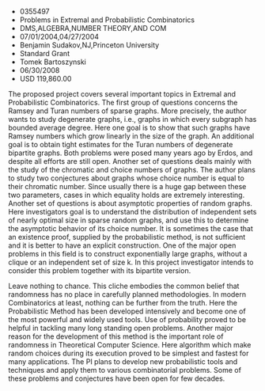 
* 0355497
* Problems in Extremal and Probabilistic Combinatorics
* DMS,ALGEBRA,NUMBER THEORY,AND COM
* 07/01/2004,04/27/2004
* Benjamin Sudakov,NJ,Princeton University
* Standard Grant
* Tomek Bartoszynski
* 06/30/2008
* USD 119,860.00

The proposed project covers several important topics in Extremal and
Probabilistic Combinatorics. The first group of questions concerns the Ramsey
and Turan numbers of sparse graphs. More precisely, the author wants to study
degenerate graphs, i.e., graphs in which every subgraph has bounded average
degree. Here one goal is to show that such graphs have Ramsey numbers which grow
linearly in the size of the graph. An additional goal is to obtain tight
estimates for the Turan numbers of degenerate bipartite graphs. Both problems
were posed many years ago by Erdos, and despite all efforts are still open.
Another set of questions deals mainly with the study of the chromatic and choice
numbers of graphs. The author plans to study two conjectures about graphs whose
choice number is equal to their chromatic number. Since usually there is a huge
gap between these two parameters, cases in which equality holds are extremely
interesting. Another set of questions is about asymptotic properties of random
graphs. Here investigators goal is to understand the distribution of independent
sets of nearly optimal size in sparse random graphs, and use this to determine
the asymptotic behavior of its choice number. It is sometimes the case that an
existence proof, supplied by the probabilistic method, is not sufficient and it
is better to have an explicit construction. One of the major open problems in
this field is to construct exponentially large graphs, without a clique or an
independent set of size k. In this project investigator intends to consider this
problem together with its bipartite version.

Leave nothing to chance. This cliche embodies the common belief that randomness
has no place in carefully planned methodologies. In modern Combinatorics at
least, nothing can be further from the truth. Here the Probabilistic Method has
been developed intensively and become one of the most powerful and widely used
tools. Use of probability proved to be helpful in tackling many long standing
open problems. Another major reason for the development of this method is the
important role of randomness in Theoretical Computer Science. Here algorithm
which make random choices during its execution proved to be simplest and fastest
for many applications. The PI plans to develop new probabilistic tools and
techniques and apply them to various combinatorial problems. Some of these
problems and conjectures have been open for few decades.


